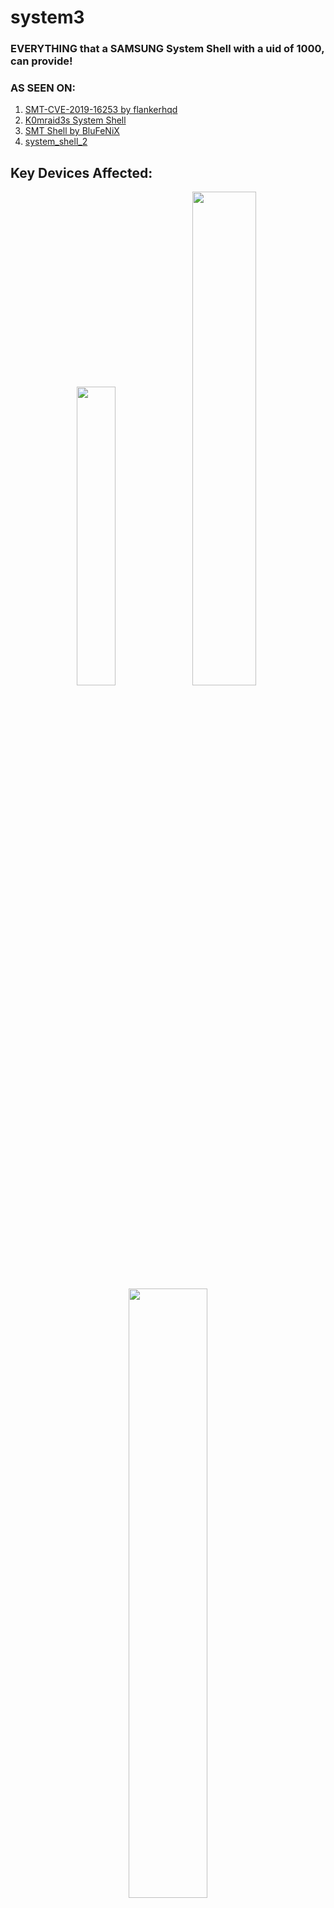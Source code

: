 #  system3

### EVERYTHING that a SAMSUNG System Shell with a uid of 1000, can provide!

### AS SEEN ON:
1. [SMT-CVE-2019-16253 by flankerhqd](https://github.com/flankerhqd/vendor-android-cves/tree/master/SMT-CVE-2019-16253/)
2. [K0mraid3s System Shell](https://github.com/k0mraid3/K0mraid3s_System_Shell-Source/)
3. [SMT Shell by BluFeNiX](https://github.com/BLuFeNiX/SMTShell/)
4. [system_shell_2](https://github.com/wr3cckl3ss1/system_shell_2/)

## Key Devices Affected:
  <div align="center">
    <img src="system3_S23-July.jpg" width="35%" /> 
    <img src="system3_S22U-June.jpg" width="45%" />
    <img src="system3_W4-B4.jpg" width="50%" />

```
NO MORE SMT! 
NO WORRIES OF AOSP PATCH!
NO DOWNGRADING!
90 TO 95 PERCENT OF DEVICES, IMMEDIATELY AFFECTED, WATCHES & TABLETS TOO!
```
</div>  


# Introduction:
The tale of ASKS, Samsung's "bodyguard" and Package Manager:

Back in January & February of 2023, at the height of the rediscovered system shell, Samsung introduced the patch known as the One UI 5.1 SMT patch. 
That patch stopped anymore downgrading of the Samsung-text-to-talk application that was used to gain access to what many know as a system shell. When it was released it ultimately crippled the known exploit at the time. But it wasnt, until a certain unknown individual, made public what is now known as this on [XDA](https://forum.xda-developers.com/t/guide-smt-system-shell-access-on-samsung-oneui-5-1-march-april-update.4583225/)

```
adb install -d -i com.sec.android.preloadinstaller /path/to/SMT.apk
pm install -d -i com.sec.android.preloadinstaller /path/to/SMT.apk
```
The key to bypassing the bandaid, Samsung implemented to stop anymore SMT downgrades. When executed precisely, it would guarantee, that SMT would be fully downgraded to once again allow access to system uid capabilities whether by using any of the known available apps that worked side by side with SMT,

Apps available at the time
1. [Shizuku 1000 aka ShizukuHack by Z. Wander](https://github.com/zacharee/ShizukuHack/)
2. [K0mraid3s System Shell](https://github.com/k0mraid3/K0mraid3s_System_Shell-Source/)
3. [SMT Shell by BluFeNiX](https://github.com/BLuFeNiX/SMTShell/)
4. [SMT Shell for SamsungWatches](https://github.com/ITDev93/SMTShell-ForSamsungWatches/)
5. [system_shell_2](https://github.com/wr3cckl3ss1/system_shell_2/)

Fast forward to APRIL/MAY 2023, when Samsung decided to not fix their own issues and leave Papa Google to handle it.
Google went ahead and made the appropriate [framework](https://android.googlesource.com/platform/frameworks/base/+/33940a9749666eec991904094ccf56ae4ca4ae10) changes to SHUT everything down as far as downgrades even if the vendor, like Samsung, had hidden overrides, thus ONLY ALLOWING debuggable apps to downgrade past factory images with or without the use of the -d or -i flags.

Many will wonder, what does any of this have to do with system3, well its plain and simple. The argument used for the One UI 5.1 patch,
```
-i com.sec.android.preloadinstaller
```
Belongs to a little file on about 90 to 95 percent of Samsung devices called "ASKSTS.xml" easily located by executing, on your device command line,

```
ls -lah /etc
```
Opening up the XML, you will be greeted with the following words, "TRUSTEDSTORE"

<div align="center">
<img src="system3_ASKSTS.jpg" width="65%" />

*3 TRUSTED PACKAGES*
</div>

Which one of them, was used for the first bypass and 2 other unknown packages:

```
com.samsung.android.seinstaller
PrePackageInstaller
```

After AOSP, made the hard [framework](https://android.googlesource.com/platform/frameworks/base/+/33940a9749666eec991904094ccf56ae4ca4ae10) changes it KILLED SMT completely. Now no more downgrades were possible.


## PrePackageInstaller & FTL (FactoryTestLauncher):

After the patch, I decided to start digging and I remembered ASKSTS.xml and the two unknown packages.
If the first bypass, was from here, then I'm sure the next bypass would be here or somewhere close. After many attempts using a combination of arguments, I failed.
Nothing could downgrade SMT. But..... there was one thing, I did find that proved to be what would now be used for system3.

system3 is the "shell activity" of FactoryTestLauncher. FTL is what Samsung uses as its main launcher on combination firmware, even including on today's combo firmware.
FactoryTestLauncher holds a system uid of 1000. Just like many system applications. 
Typically when installing, applications like this or any past system applications thru the command line, you're met with the error of:
```
[-3001: INSTALL_FAILED_REJECTED_BY_BUILDTYPE]
```
The following command, BYPASSES this completely, enabling a hidden and CRITICAL ability to NOW install pretty much any old system application. 
The following will NOT downgrade any apps but who cares when you can work with new abilities.

## *ENTER THE DRAGON*

```
adb install -i PrePackageInstaller /data/local/tmp/FTL.apk or the name of ANY system package.
pm install -i PrePackageInstaller /data/local/tmp/FTL.apk or the name of ANY system package.
```

<div align="center">
<img src="system3_PPI-Install.jpg.jpg" width="75%" />
</div>


### THE BAD NEWS 

### Pt. 1

While, many NOW have FTL installed, thats only half the battle. To open the "shell activity" of FTL, the system requires 
for the activity to be called from uid 1000 or anything HIGHER THAN SHELL. I'll let you use your imagination on how that could be launched. I, as an amateur researcher, was able to figure this out and I dont read or write any coding nor do I, have any skills or hold any AOSP secrets that
help me LAUNCH the needed activity. There's a couple ways to do this. Do your research and you too, will be SUCCESSFUL. 

*FOR THOSE STILL CLUELESS, RE-READ THIS WHOLE PARAGRAPH AND TAKE NOTE OF KEY WORDS, I HAVE USED AND/OR CAPITALIZED. THATS YOUR ONLY HINT!*

When your SUCCESSFUL in launching, you will be met with the following screen,

<div align="center">
<img src="system3_FTL.jpg" width="55%" />
</div>

### Pt. 2 & 3

As of JULY 2023, any firmware that carries the affected ASKSTS.xml is very VULNERABLE. As long as it carries those 3 packages, YOU COULD still use 
PrePackageInstaller as an argument and bypass the error. Now I need to be clear here, as I said in my previous statement. "YOU COULD" means that there are certain exceptions AND there are certain devices where this may not be applicable. Its up to you to figure out what works and what doesn't. 

DO NOT, I REPEAT, DO USE THE ISSUES TAB TO ASK ME ABOUT, WHY SOMETHING DOESN'T WORK OR WHY THE INSTALL COMMAND IS NOT WORKING. I WILL CLOSE OUT ANY ISSUES WITHOUT REASON OR CAUSE. USE YOUR HEAD AND TWO EYES TO READ A LITTLE BIT, IT WONT KILL YOU, I PROMISE.


The install command, is NOW PATCHED on any devices with a AUG 1 2023 security patch. 
So this exploit is considered dead....

Well.....so they thought!

### US S23 ULTRA on the One UI 6 Beta and a Aug 1, 2023 security patch.

<div align="center">
<img src="system3_S23U-Beta.jpg" width="75%" />
</div>

###  The Update, you didn't know was COMING...(Sept 4th)

<div align="center">
Combo firmware.... for One UI 6 Beta 2?.... Sept 1, security patch?.... system3 still alive???

....."hold my beer....watch this..."     #time2getwr3cckl3ss


<img src="FTL_One6Beta2_1.jpg" width="75%" />
<img src="FTL_One6Beta2_2.jpg" width="55%" />
<img src="FTL_One6Beta2_3.jpg" width="55%" />
<img src="FTL_One6Beta2_4.jpg" width="55%" />
<img src="FTL_One6Beta2_5.jpg" width="55%" />

```
ALL previous commands from the past system shells still work.
Kindly use Google or your preferred search provider to find them.
```
</div>

### Credits
```
Oakieville (https://www.github.com/oakieville/)
For his countless knowledge, patience and testing, thanks bro!

Zachary Wander (https://www.github.com/zacharee/)
For the modified Shizuku, known as Shizuku 1000 and countless knowledge of APKs. 
This guy is a MASTER in his own class.
 
BLuFeNiX (https://github.com/BLuFeNiX/)
For his patience to read my blocks and blocks of messages....your A-1 bro.

The Elite.....

Samsung
For once again proving that BANDAIDS ARE NOT A FIX, and can easily be ripped off 
and shredded to pieces.

Project includes an unmodified system APK, 
com.samsung.android.FactoryTestLauncher, v. 2.2.14 221400000.
```